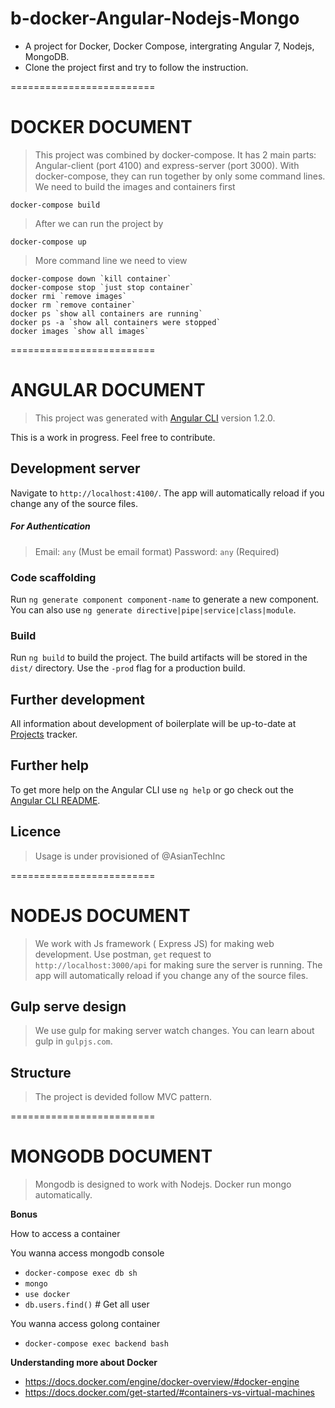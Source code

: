# b-docker-Angular-Nodejs-Mongo

- A project for Docker, Docker Compose, intergrating Angular 7, Nodejs, MongoDB.
- Clone the project first and try to follow the instruction.

=========================

# DOCKER DOCUMENT
> This project was combined by docker-compose. It has 2 main parts: Angular-client (port 4100) and express-server (port 3000). With docker-compose, they can run together by only some command lines.
> We need to build the images and containers first
```
docker-compose build
```
> After we can run the project by
```
docker-compose up
```
> More command line we need to view
```
docker-compose down `kill container`
docker-compose stop `just stop container`
docker rmi `remove images`
docker rm `remove container`
docker ps `show all containers are running`
docker ps -a `show all containers were stopped`
docker images `show all images`
```
=========================

# ANGULAR DOCUMENT
> This project was generated with [Angular CLI](https://github.com/angular/angular-cli) version 1.2.0.

This is a work in progress. Feel free to contribute.

## Development server

Navigate to `http://localhost:4100/`. The app will automatically reload if you change any of the source files.

##### For Authentication
> Email: `any` (Must be email format)
> Password: `any` (Required)

### Code scaffolding

Run `ng generate component component-name` to generate a new component. You can also use `ng generate directive|pipe|service|class|module`.

### Build
Run `ng build` to build the project. The build artifacts will be stored in the `dist/` directory. Use the `-prod` flag for a production build.

## Further development

All information about development of boilerplate will be up-to-date at [Projects](https://github.com/AsianTechInc/) tracker.

## Further help

To get more help on the Angular CLI use `ng help` or go check out the [Angular CLI README](https://github.com/angular/angular-cli/blob/master/README.md).

## Licence

> Usage is under provisioned of @AsianTechInc


=========================

# NODEJS DOCUMENT
> We work with Js framework ( Express JS) for making web development. 
> Use postman, `get` request to `http://localhost:3000/api` for making sure the server is running. 
> The app will automatically reload if you change any of the source files.
## Gulp serve design
>  We use gulp for making server watch changes. You can learn about gulp in `gulpjs.com`.
## Structure
> The project is devided follow MVC pattern. 


=========================

# MONGODB DOCUMENT
> Mongodb is designed to work with Nodejs. 
> Docker run mongo automatically.

**Bonus**

How to access a container

You wanna access mongodb console

- `docker-compose exec db sh`
- `mongo`
- `use docker`
- `db.users.find()` # Get all user

You wanna access golong container

- `docker-compose exec backend bash`

**Understanding more about Docker**

- https://docs.docker.com/engine/docker-overview/#docker-engine
- https://docs.docker.com/get-started/#containers-vs-virtual-machines
